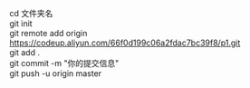 cd 文件夹名  
git init  
git remote add origin https://codeup.aliyun.com/66f0d199c06a2fdac7bc39f8/p1.git  
git add .  
git commit -m "你的提交信息"  
git push -u origin master  